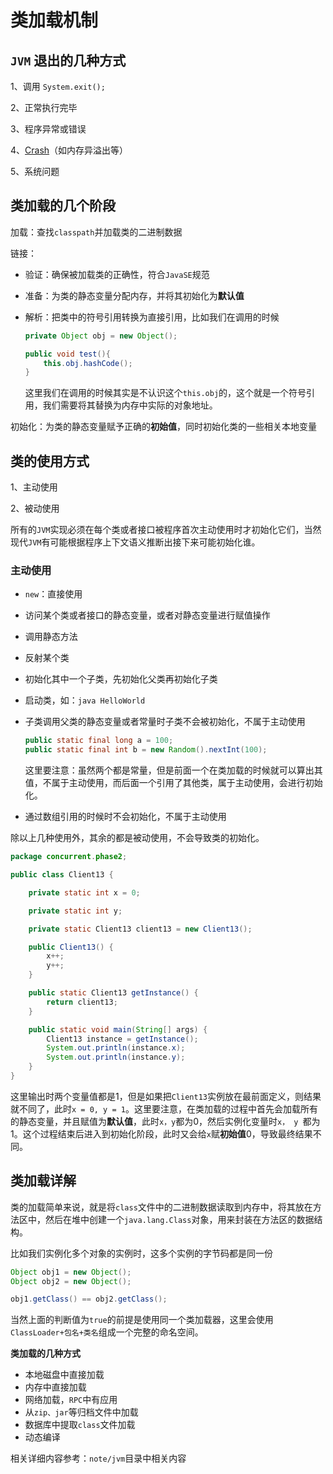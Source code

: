# 类加载机制

## `JVM` 退出的几种方式

1、调用 `System.exit();`

2、正常执行完毕

3、程序异常或错误

4、[Crash](https://www.cnblogs.com/yelao/p/9814467.html)（如内存异溢出等）

5、系统问题



## 类加载的几个阶段

加载：查找`classpath`并加载类的二进制数据

链接：

* 验证：确保被加载类的正确性，符合`JavaSE`规范

* 准备：为类的静态变量分配内存，并将其初始化为**默认值**

* 解析：把类中的符号引用转换为直接引用，比如我们在调用的时候

  ```java
  private Object obj = new Object();
  
  public void test(){
      this.obj.hashCode();
  }
  ```

  这里我们在调用的时候其实是不认识这个`this.obj`的，这个就是一个符号引用，我们需要将其替换为内存中实际的对象地址。

初始化：为类的静态变量赋予正确的**初始值**，同时初始化类的一些相关本地变量



## 类的使用方式

1、主动使用

2、被动使用



所有的`JVM`实现必须在每个类或者接口被程序首次主动使用时才初始化它们，当然现代`JVM`有可能根据程序上下文语义推断出接下来可能初始化谁。



### 主动使用

* `new`：直接使用

* 访问某个类或者接口的静态变量，或者对静态变量进行赋值操作

* 调用静态方法

* 反射某个类

* 初始化其中一个子类，先初始化父类再初始化子类

* 启动类，如：`java HelloWorld`

* 子类调用父类的静态变量或者常量时子类不会被初始化，不属于主动使用

  ```java
  public static final long a = 100;
  public static final int b = new Random().nextInt(100);
  ```

  这里要注意：虽然两个都是常量，但是前面一个在类加载的时候就可以算出其值，不属于主动使用，而后面一个引用了其他类，属于主动使用，会进行初始化。

* 通过数组引用的时候时不会初始化，不属于主动使用

除以上几种使用外，其余的都是被动使用，不会导致类的初始化。

```java
package concurrent.phase2;

public class Client13 {

    private static int x = 0;

    private static int y;

    private static Client13 client13 = new Client13();

    public Client13() {
        x++;
        y++;
    }

    public static Client13 getInstance() {
        return client13;
    }

    public static void main(String[] args) {
        Client13 instance = getInstance();
        System.out.println(instance.x);
        System.out.println(instance.y);
    }
}
```

这里输出时两个变量值都是1，但是如果把`Client13`实例放在最前面定义，则结果就不同了，此时`x = 0, y = 1`。这里要注意，在类加载的过程中首先会加载所有的静态变量，并且赋值为**默认值**，此时`x，y`都为0，然后实例化变量时`x， y `都为1。这个过程结束后进入到初始化阶段，此时又会给`x`赋**初始值**0，导致最终结果不同。



## 类加载详解

类的加载简单来说，就是将`class`文件中的二进制数据读取到内存中，将其放在方法区中，然后在堆中创建一个`java.lang.Class`对象，用来封装在方法区的数据结构。

比如我们实例化多个对象的实例时，这多个实例的字节码都是同一份

```java
Object obj1 = new Object();
Object obj2 = new Object();

obj1.getClass() == obj2.getClass();
```

当然上面的判断值为`true`的前提是使用同一个类加载器，这里会使用`ClassLoader+包名+类名`组成一个完整的命名空间。

**类加载的几种方式**

* 本地磁盘中直接加载
* 内存中直接加载
* 网络加载，`RPC`中有应用
* 从`zip、jar`等归档文件中加载
* 数据库中提取`class`文件加载
* 动态编译





相关详细内容参考：`note/jvm`目录中相关内容















































































